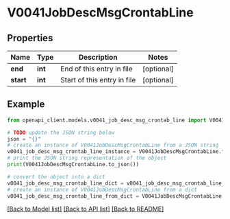 # V0041JobDescMsgCrontabLine


## Properties

Name | Type | Description | Notes
------------ | ------------- | ------------- | -------------
**end** | **int** | End of this entry in file | [optional] 
**start** | **int** | Start of this entry in file | [optional] 

## Example

```python
from openapi_client.models.v0041_job_desc_msg_crontab_line import V0041JobDescMsgCrontabLine

# TODO update the JSON string below
json = "{}"
# create an instance of V0041JobDescMsgCrontabLine from a JSON string
v0041_job_desc_msg_crontab_line_instance = V0041JobDescMsgCrontabLine.from_json(json)
# print the JSON string representation of the object
print(V0041JobDescMsgCrontabLine.to_json())

# convert the object into a dict
v0041_job_desc_msg_crontab_line_dict = v0041_job_desc_msg_crontab_line_instance.to_dict()
# create an instance of V0041JobDescMsgCrontabLine from a dict
v0041_job_desc_msg_crontab_line_from_dict = V0041JobDescMsgCrontabLine.from_dict(v0041_job_desc_msg_crontab_line_dict)
```
[[Back to Model list]](../README.md#documentation-for-models) [[Back to API list]](../README.md#documentation-for-api-endpoints) [[Back to README]](../README.md)



